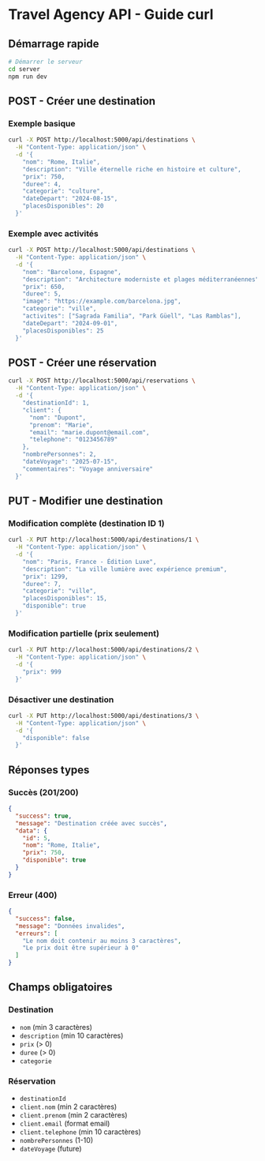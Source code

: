 # Travel Agency API - Guide curl

## Démarrage rapide
```bash
# Démarrer le serveur
cd server
npm run dev
```

## POST - Créer une destination

### Exemple basique
```bash
curl -X POST http://localhost:5000/api/destinations \
  -H "Content-Type: application/json" \
  -d '{
    "nom": "Rome, Italie",
    "description": "Ville éternelle riche en histoire et culture",
    "prix": 750,
    "duree": 4,
    "categorie": "culture",
    "dateDepart": "2024-08-15",
    "placesDisponibles": 20
  }'
```

### Exemple avec activités
```bash
curl -X POST http://localhost:5000/api/destinations \
  -H "Content-Type: application/json" \
  -d '{
    "nom": "Barcelone, Espagne",
    "description": "Architecture moderniste et plages méditerranéennes",
    "prix": 650,
    "duree": 5,
    "image": "https://example.com/barcelona.jpg",
    "categorie": "ville",
    "activites": ["Sagrada Familia", "Park Güell", "Las Ramblas"],
    "dateDepart": "2024-09-01",
    "placesDisponibles": 25
  }'
```

## POST - Créer une réservation

```bash
curl -X POST http://localhost:5000/api/reservations \
  -H "Content-Type: application/json" \
  -d '{
	"destinationId": 1,
	"client": {
	  "nom": "Dupont",
	  "prenom": "Marie",
	  "email": "marie.dupont@email.com",
	  "telephone": "0123456789"
	},
	"nombrePersonnes": 2,
	"dateVoyage": "2025-07-15",
	"commentaires": "Voyage anniversaire"
  }'
```

## PUT - Modifier une destination

### Modification complète (destination ID 1)
```bash
curl -X PUT http://localhost:5000/api/destinations/1 \
  -H "Content-Type: application/json" \
  -d '{
    "nom": "Paris, France - Édition Luxe",
    "description": "La ville lumière avec expérience premium",
    "prix": 1299,
    "duree": 7,
    "categorie": "ville",
    "placesDisponibles": 15,
    "disponible": true
  }'
```

### Modification partielle (prix seulement)
```bash
curl -X PUT http://localhost:5000/api/destinations/2 \
  -H "Content-Type: application/json" \
  -d '{
    "prix": 999
  }'
```

### Désactiver une destination
```bash
curl -X PUT http://localhost:5000/api/destinations/3 \
  -H "Content-Type: application/json" \
  -d '{
    "disponible": false
  }'
```

## Réponses types

### Succès (201/200)
```json
{
  "success": true,
  "message": "Destination créée avec succès",
  "data": {
    "id": 5,
    "nom": "Rome, Italie",
    "prix": 750,
    "disponible": true
  }
}
```

### Erreur (400)
```json
{
  "success": false,
  "message": "Données invalides",
  "erreurs": [
    "Le nom doit contenir au moins 3 caractères",
    "Le prix doit être supérieur à 0"
  ]
}
```

## Champs obligatoires

### Destination
- `nom` (min 3 caractères)
- `description` (min 10 caractères)  
- `prix` (> 0)
- `duree` (> 0)
- `categorie`

### Réservation
- `destinationId`
- `client.nom` (min 2 caractères)
- `client.prenom` (min 2 caractères)
- `client.email` (format email)
- `client.telephone` (min 10 caractères)
- `nombrePersonnes` (1-10)
- `dateVoyage` (future)